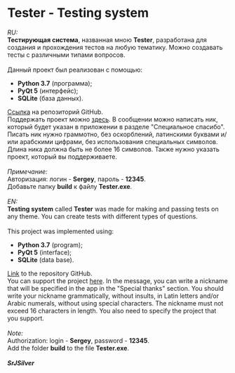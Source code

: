 # Tester - Testing system
<em>RU:</em><br><strong>Тестирующая система</strong>, названная мною <strong>Tester</strong>, разработана для создания и прохождения тестов на любую тематику. Можно создавать тесты с различными типами вопросов.<br><br>Данный проект был реализован с помощью:<br><ul><li><strong>Python 3.7</strong> (программа);</li><li><strong>PyQt 5</strong> (интерфейс);</li><li><strong>SQLite</strong> (база данных).</li></ul><a href="https://github.com/WwWSrJSilverWwW/Tester" rel="nofollow">Ссылка</a> на репозиторий GitHub.<br>Поддержать проект можно <a href="https://www.tinkoff.ru/cf/80uwEP8mIC3" rel="nofollow">здесь</a>. В сообщении можно написать ник, который будет указан в приложении в разделе "Специальное спасибо". Писать ник нужно граммотно, без оскорблений, латинскими буквами и/или арабскими цифрами, без использования специальных символов. Длина ника должна быть не более 16 символов. Также нужно указать проект, который вы поддерживаете.<br><br><em>Примечание:</em><br>Авторизация: логин - <b>Sergey</b>, пароль - <b>12345</b>.<br>Добавьте папку <b>build</b> к файлу <b>Tester.exe</b>.<br><br>
<em>EN:</em><br><strong>Testing system</strong> called <strong>Tester</strong> was made for making and passing tests on any theme. You can create tests with different types of questions.<br><br>This project was implemented using:<br><ul><li><strong>Python 3.7</strong> (program);</li><li><strong>PyQt 5</strong> (interface);</li><li><strong>SQLite</strong> (data base).</li></ul><a href="https://github.com/WwWSrJSilverWwW/Tester" rel="nofollow">Link</a> to the repository GitHub.<br>You can support the project <a href="https://www.tinkoff.ru/cf/80uwEP8mIC3" rel="nofollow">here</a>. In the message, you can write a nickname that will be specified in the app in the "Special thanks" section. You should write your nickname grammatically, without insults, in Latin letters and/or Arabic numerals, without using special characters. The nickname must not exceed 16 characters in length. You also need to specify the project that you support.<br><br><em>Note:</em><br>Authorization: login - <b>Sergey</b>, password - <b>12345</b>.<br>Add the folder <b>build</b> to the file <b>Tester.exe</b>.<br><br><strong><em>SrJSilver</em></strong>

